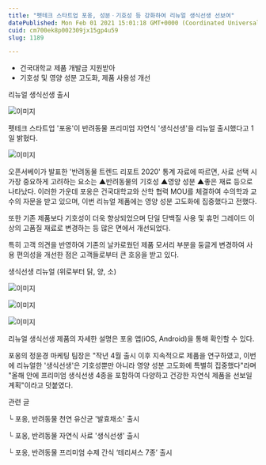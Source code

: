 ```yaml
---
title: "펫테크 스타트업 포옹, 성분ㆍ기호성 등 강화하여 리뉴얼 생식선생 선보여"
datePublished: Mon Feb 01 2021 15:01:18 GMT+0000 (Coordinated Universal Time)
cuid: cm700ek8p002309jx15gp4u59
slug: 1189

---
```



- 건국대학교 제품 개발금 지원받아
- 기호성 및 영양 성분 고도화, 제품 사용성 개선

리뉴얼 생식선생 출시

![이미지](https://cdn.hashnode.com/res/hashnode/image/upload/v1739249756517/3627c7e8-f4e6-4108-b4b3-b0ef1119ef29.jpeg)

펫테크 스타트업 '포옹'이 반려동물 프리미엄 자연식 '생식선생'을 리뉴얼 출시했다고 1일 밝혔다.

![이미지](https://cdn.hashnode.com/res/hashnode/image/upload/v1739249758444/f5681d9d-afb7-4139-bb03-0f8e92f7073a.jpeg)

오픈서베이가 발표한 '반려동물 트렌드 리포트 2020' 통계 자료에 따르면, 사료 선택 시 가장 중요하게 고려하는 요소는 ▲반려동물의 기호성 ▲영양 성분 ▲좋은 재료 등으로 나타났다. 이러한 가운데 포옹은 건국대학교와 산학 협력 MOU를 체결하여 수의학과 교수의 자문을 받고 있으며, 이번 리뉴얼 제품에는 영양 성분 고도화에 집중했다고 전했다.

또한 기존 제품보다 기호성이 더욱 향상되었으며 단일 단백질 사용 및 휴먼 그레이드 이상의 고품질 재료로 변경하는 등 많은 면에서 개선되었다.

특히 고객 의견을 반영하여 기존의 날카로웠던 제품 모서리 부분을 둥글게 변경하여 사용 편의성을 개선한 점은 고객들로부터 큰 호응을 받고 있다.

생식선생 리뉴얼 (위로부터 닭, 양, 소)

![이미지](https://cdn.hashnode.com/res/hashnode/image/upload/v1739249760198/d0787bad-99f3-40da-8c20-2d40797e9654.jpeg)

![이미지](https://cdn.hashnode.com/res/hashnode/image/upload/v1739249762144/1259bbf9-b5af-4ee2-a62b-1172e76422bc.jpeg)

![이미지](https://cdn.hashnode.com/res/hashnode/image/upload/v1739249764438/b723338b-6d69-44d3-963b-dec546b20f26.jpeg)

리뉴얼 생식선생 제품의 자세한 설명은 포옹 앱(iOS, Android)을 통해 확인할 수 있다.

포옹의 정윤경 마케팅 팀장은 "작년 4월 출시 이후 지속적으로 제품을 연구하였고, 이번에 리뉴얼한 '생식선생'은 기호성뿐만 아니라 영양 성분 고도화에 특별히 집중했다"라며 "올해 안에 프리미엄 생식선생 4종을 포함하여 다양하고 건강한 자연식 제품을 선보일 계획"이라고 덧붙였다.

관련 글

└ 포옹, 반려동물 천연 유산균 '발효채소' 출시

└ 포옹, 반려동물 자연식 사료 '생식선생' 출시

└ 포옹, 반려동물 프리미엄 수제 간식 ‘테리셔스 7종’ 출시